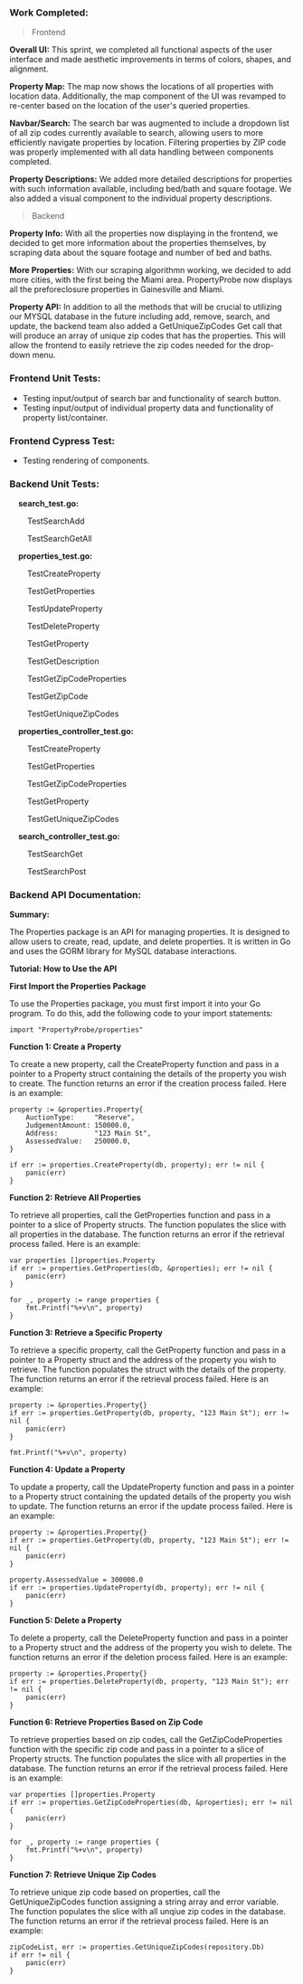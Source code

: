 ### Work Completed:

> Frontend

**Overall UI:** This sprint, we completed all functional aspects of the user interface and made aesthetic improvements in terms of colors, shapes, and alignment.

**Property Map:** The map now shows the locations of all properties with location data. Additionally, the map component of the UI was revamped to re-center based on the location of the user's queried properties.

**Navbar/Search:** The search bar was augmented to include a dropdown list of all zip codes currently available to search, allowing users to more efficiently navigate properties by location. Filtering properties by ZIP code was properly implemented with all data handling between components completed.

**Property Descriptions:** We added more detailed descriptions for properties with such information available, including bed/bath and square footage. We also added a visual component to the individual property descriptions.

> Backend

**Property Info:** With all the properties now displaying in the frontend, we decided to get more information about the properties themselves, by scraping data about the square footage and number of bed and baths.

**More Properties:** With our scraping algorithmn working, we decided to add more cities, with the first being the Miami area. PropertyProbe now displays all the preforeclosure properties in Gainesville and Miami.

**Property API:** In addition to all the methods that will be crucial to utilizing our MYSQL database in the future including add, remove, search, and update, the backend team also added a GetUniqueZipCodes Get call that will produce an array of unique zip codes that has the properties. This will allow the frontend to easily retrieve the zip codes needed for the drop-down menu. 


### Frontend Unit Tests:

* Testing input/output of search bar and functionality of search button.
* Testing input/output of individual property data and functionality of property list/container.

### Frontend Cypress Test:

* Testing rendering of components.

### Backend Unit Tests: 
&nbsp;&nbsp;&nbsp;&nbsp;**search_test.go:**

&nbsp;&nbsp;&nbsp;&nbsp;&nbsp;&nbsp;&nbsp;&nbsp;TestSearchAdd

&nbsp;&nbsp;&nbsp;&nbsp;&nbsp;&nbsp;&nbsp;&nbsp;TestSearchGetAll

&nbsp;&nbsp;&nbsp;&nbsp;**properties_test.go:**

&nbsp;&nbsp;&nbsp;&nbsp;&nbsp;&nbsp;&nbsp;&nbsp;TestCreateProperty

&nbsp;&nbsp;&nbsp;&nbsp;&nbsp;&nbsp;&nbsp;&nbsp;TestGetProperties

&nbsp;&nbsp;&nbsp;&nbsp;&nbsp;&nbsp;&nbsp;&nbsp;TestUpdateProperty

&nbsp;&nbsp;&nbsp;&nbsp;&nbsp;&nbsp;&nbsp;&nbsp;TestDeleteProperty

&nbsp;&nbsp;&nbsp;&nbsp;&nbsp;&nbsp;&nbsp;&nbsp;TestGetProperty

&nbsp;&nbsp;&nbsp;&nbsp;&nbsp;&nbsp;&nbsp;&nbsp;TestGetDescription

&nbsp;&nbsp;&nbsp;&nbsp;&nbsp;&nbsp;&nbsp;&nbsp;TestGetZipCodeProperties

&nbsp;&nbsp;&nbsp;&nbsp;&nbsp;&nbsp;&nbsp;&nbsp;TestGetZipCode

&nbsp;&nbsp;&nbsp;&nbsp;&nbsp;&nbsp;&nbsp;&nbsp;TestGetUniqueZipCodes

&nbsp;&nbsp;&nbsp;&nbsp;**properties_controller_test.go:**

&nbsp;&nbsp;&nbsp;&nbsp;&nbsp;&nbsp;&nbsp;&nbsp;TestCreateProperty

&nbsp;&nbsp;&nbsp;&nbsp;&nbsp;&nbsp;&nbsp;&nbsp;TestGetProperties

&nbsp;&nbsp;&nbsp;&nbsp;&nbsp;&nbsp;&nbsp;&nbsp;TestGetZipCodeProperties

&nbsp;&nbsp;&nbsp;&nbsp;&nbsp;&nbsp;&nbsp;&nbsp;TestGetProperty

&nbsp;&nbsp;&nbsp;&nbsp;&nbsp;&nbsp;&nbsp;&nbsp;TestGetUniqueZipCodes

&nbsp;&nbsp;&nbsp;&nbsp;**search_controller_test.go:**

&nbsp;&nbsp;&nbsp;&nbsp;&nbsp;&nbsp;&nbsp;&nbsp;TestSearchGet

&nbsp;&nbsp;&nbsp;&nbsp;&nbsp;&nbsp;&nbsp;&nbsp;TestSearchPost

### Backend API Documentation: 
  
**Summary:**

The Properties package is an API for managing properties. It is designed to allow users to create, read, update, and delete properties. It is written in Go and uses the GORM library for MySQL database interactions.

**Tutorial: How to Use the API**

**First Import the Properties Package**

To use the Properties package, you must first import it into your Go program. To do this, add the following code to your import statements: 

`import "PropertyProbe/properties"`

**Function 1: Create a Property**

To create a new property, call the CreateProperty function and pass in a pointer to a Property struct containing the details of the property you wish to create. The function returns an error if the creation process failed. Here is an example:

```
property := &properties.Property{
    AuctionType:     "Reserve",
    JudgementAmount: 150000.0,
    Address:         "123 Main St",
    AssessedValue:   250000.0,
}

if err := properties.CreateProperty(db, property); err != nil {
    panic(err)
}
```

**Function 2: Retrieve All Properties**

To retrieve all properties, call the GetProperties function and pass in a pointer to a slice of Property structs. The function populates the slice with all properties in the database. The function returns an error if the retrieval process failed. Here is an example:

```
var properties []properties.Property
if err := properties.GetProperties(db, &properties); err != nil {
    panic(err)
}

for _, property := range properties {
    fmt.Printf("%+v\n", property)
}
```

**Function 3: Retrieve a Specific Property**

To retrieve a specific property, call the GetProperty function and pass in a pointer to a Property struct and the address of the property you wish to retrieve. The function populates the struct with the details of the property. The function returns an error if the retrieval process failed. Here is an example:

```
property := &properties.Property{}
if err := properties.GetProperty(db, property, "123 Main St"); err != nil {
    panic(err)
}

fmt.Printf("%+v\n", property)
```

**Function 4: Update a Property**

To update a property, call the UpdateProperty function and pass in a pointer to a Property struct containing the updated details of the property you wish to update. The function returns an error if the update process failed. Here is an example:

```
property := &properties.Property{}
if err := properties.GetProperty(db, property, "123 Main St"); err != nil {
    panic(err)
}

property.AssessedValue = 300000.0
if err := properties.UpdateProperty(db, property); err != nil {
    panic(err)
}
```

**Function 5: Delete a Property**

To delete a property, call the DeleteProperty function and pass in a pointer to a Property struct and the address of the property you wish to delete. The function returns an error if the deletion process failed. Here is an example:

```
property := &properties.Property{}
if err := properties.DeleteProperty(db, property, "123 Main St"); err != nil {
    panic(err)
}
```

**Function 6: Retrieve Properties Based on Zip Code**

To retrieve properties based on zip codes, call the GetZipCodeProperties function with the specific zip code and pass in a pointer to a slice of Property structs. The function populates the slice with all properties in the database. The function returns an error if the retrieval process failed. Here is an example:
```
var properties []properties.Property
if err := properties.GetZipCodeProperties(db, &properties); err != nil {
    panic(err)
}

for _, property := range properties {
    fmt.Printf("%+v\n", property)
}
```

**Function 7: Retrieve Unique Zip Codes**

To retrieve unique zip code based on properties, call the GetUniqueZipCodes function assigning a string array and error variable. The function populates the slice with all unqiue zip codes in the database. The function returns an error if the retrieval process failed. Here is an example:
```
zipCodeList, err := properties.GetUniqueZipCodes(repository.Db)
if err != nil {
	panic(err)
}

```
